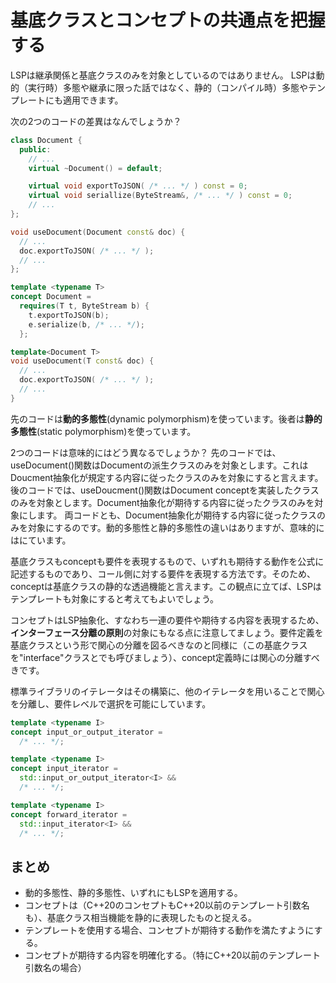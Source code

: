 # 基底クラスとコンセプトの共通点を把握する

LSPは継承関係と基底クラスのみを対象としているのではありません。
LSPは動的（実行時）多態や継承に限った話ではなく、静的（コンパイル時）多態やテンプレートにも適用できます。

次の2つのコードの差異はなんでしょうか？

```C++
class Document {
  public:
    // ...
    virtual ~Document() = default;

    virtual void exportToJSON( /* ... */ ) const = 0;
    virtual void seriallize(ByteStream&, /* ... */ ) const = 0;
    // ...
};

void useDocument(Document const& doc) {
  // ...
  doc.exportToJSON( /* ... */ );
  // ...
};
```

```C++
template <typename T>
concept Document = 
  requires(T t, ByteStream b) {
    t.exportToJSON(b);
    e.serialize(b, /* ... */);
  };

template<Document T>
void useDocument(T const& doc) {
  // ...
  doc.exportToJSON( /* ... */ );
  // ...
}
```   

先のコードは**動的多態性**(dynamic polymorphism)を使っています。後者は**静的多態性**(static polymorphism)を使っています。

2つのコードは意味的にはどう異なるでしょうか？
先のコードでは、useDocument()関数はDocumentの派生クラスのみを対象とします。これはDoucment抽象化が規定する内容に従ったクラスのみを対象にすると言えます。
後のコードでは、useDoucment()関数はDocument conceptを実装したクラスのみを対象とします。Document抽象化が期待する内容に従ったクラスのみを対象にします。
両コードとも、Document抽象化が期待する内容に従ったクラスのみを対象にするのです。動的多態性と静的多態性の違いはありますが、意味的にはにています。

基底クラスもconceptも要件を表現するもので、いずれも期待する動作を公式に記述するものであり、コール側に対する要件を表現する方法です。そのため、conceptは基底クラスの静的な透過機能と言えます。この観点に立てば、LSPはテンプレートも対象にすると考えてもよいでしょう。

コンセプトはLSP抽象化、すなわち一連の要件や期待する内容を表現するため、**インターフェース分離の原則**の対象にもなる点に注意してましょう。要件定義を基底クラスという形で関心の分離を図るべきなのと同様に（この基底クラスを"interface"クラスとでも呼びましょう）、concept定義時には関心の分離すべきです。

標準ライブラリのイテレータはその構築に、他のイテレータを用いることで関心を分離し、要件レベルで選択を可能にしています。

```C++
template <typename I>
concept input_or_output_iterator = 
  /* ... */;

template <typename I>
concept input_iterator =
  std::input_or_output_iterator<I> && 
  /* ... */;

template <typename I>
concept forward_iterator = 
  std::input_iterator<I> &&
  /* ... */;
``` 

## まとめ
- 動的多態性、静的多態性、いずれにもLSPを適用する。
- コンセプトは（C++20のコンセプトもC++20以前のテンプレート引数名も）、基底クラス相当機能を静的に表現したものと捉える。
- テンプレートを使用する場合、コンセプトが期待する動作を満たすようにする。
- コンセプトが期待する内容を明確化する。（特にC++20以前のテンプレート引数名の場合）
